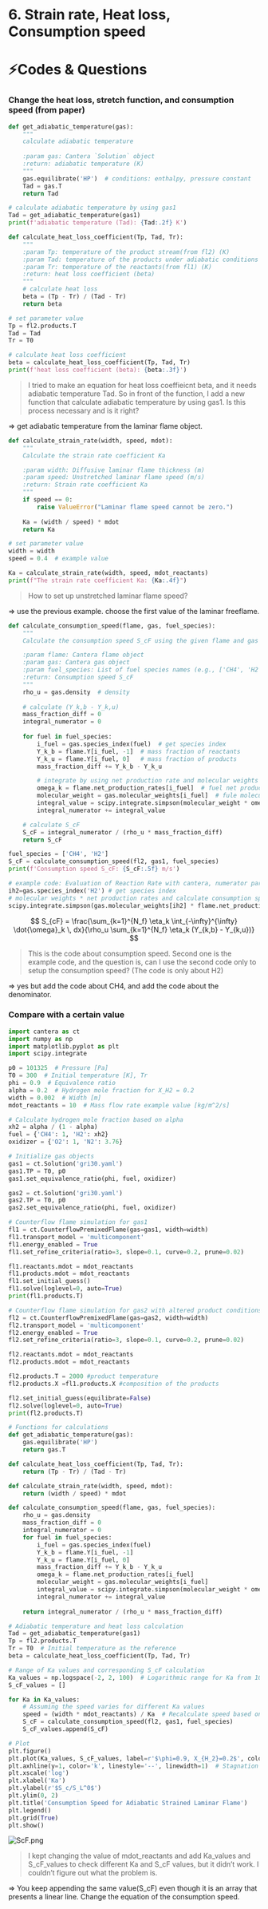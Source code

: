 # 6. Strain rate, Heat loss, Consumption speed

# ⚡️Codes & Questions

### Change the heat loss, stretch function, and consumption speed (from paper)

```python
def get_adiabatic_temperature(gas):
    """
    calculate adiabatic temperature
    
    :param gas: Cantera `Solution` object
    :return: adiabatic temperature (K)
    """
    gas.equilibrate('HP')  # conditions: enthalpy, pressure constant
    Tad = gas.T
    return Tad

# calculate adiabatic temperature by using gas1
Tad = get_adiabatic_temperature(gas1)
print(f'adiabatic temperature (Tad): {Tad:.2f} K')
```

```python
def calculate_heat_loss_coefficient(Tp, Tad, Tr):
    """
    :param Tp: temperature of the product stream(from fl2) (K)
    :param Tad: temperature of the products under adiabatic conditions (K)
    :param Tr: temperature of the reactants(from fl1) (K)
    :return: heat loss coefficient (beta)
    """
    # calculate heat loss
    beta = (Tp - Tr) / (Tad - Tr)
    return beta

# set parameter value
Tp = fl2.products.T
Tad = Tad
Tr = T0

# calculate heat loss coefficient
beta = calculate_heat_loss_coefficient(Tp, Tad, Tr)
print(f'heat loss coefficient (beta): {beta:.3f}')
```

> I tried to make an equation for heat loss coeffieicnt beta, and it needs adiabatic temperature Tad. So in front of the function, I add a new function that calculate adiabatic temperature by using gas1. Is this process necessary and is it right?
> 

⇒ get adiabatic temperature from the laminar flame object.

```python
def calculate_strain_rate(width, speed, mdot):
    """
    Calculate the strain rate coefficient Ka

    :param width: Diffusive laminar flame thickness (m)
    :param speed: Unstretched laminar flame speed (m/s)
    :return: Strain rate coefficient Ka
    """
    if speed == 0:
        raise ValueError("Laminar flame speed cannot be zero.")
    
    Ka = (width / speed) * mdot
    return Ka

# set parameter value
width = width
speed = 0.4  # example value

Ka = calculate_strain_rate(width, speed, mdot_reactants)
print(f"The strain rate coefficient Ka: {Ka:.4f}")
```

> How to set up unstretched laminar flame speed?
> 

⇒ use the previous example. choose the first value of the laminar freeflame.

```python
def calculate_consumption_speed(flame, gas, fuel_species):
    """
    Calculate the consumption speed S_cF using the given flame and gas object

    :param flame: Cantera flame object
    :param gas: Cantera gas object
    :param fuel_species: List of fuel species names (e.g., ['CH4', 'H2'])
    :return: Consumption speed S_cF
    """
    rho_u = gas.density  # density
    
    # calculate (Y_k,b - Y_k,u)
    mass_fraction_diff = 0
    integral_numerator = 0
    
    for fuel in fuel_species:
        i_fuel = gas.species_index(fuel)  # get species index
        Y_k_b = flame.Y[i_fuel, -1]  # mass fraction of reactants
        Y_k_u = flame.Y[i_fuel, 0]   # mass fraction of products
        mass_fraction_diff += Y_k_b - Y_k_u

        # integrate by using net production rate and molecular weights
        omega_k = flame.net_production_rates[i_fuel]  # fuel net production rate
        molecular_weight = gas.molecular_weights[i_fuel]  # fule molecular weights
        integral_value = scipy.integrate.simpson(molecular_weight * omega_k, x=flame.grid)
        integral_numerator += integral_value

    # calculate S_cF
    S_cF = integral_numerator / (rho_u * mass_fraction_diff)
    return S_cF

fuel_species = ['CH4', 'H2']
S_cF = calculate_consumption_speed(fl2, gas1, fuel_species)
print(f'Consumption speed S_cF: {S_cF:.5f} m/s')
```

```python
# example code: Evaluation of Reaction Rate with cantera, numerator part
ih2=gas.species_index('H2') # get species index
# molecular weights * net production rates and calculate consumption speed
scipy.integrate.simpson(gas.molecular_weights[ih2] * flame.net_production_rates[ih2], x=flame.grid)
```

$$
S_{cF} = \frac{\sum_{k=1}^{N_f} \eta_k \int_{-\infty}^{\infty} \dot{\omega}_k \, dx}{\rho_u \sum_{k=1}^{N_f} \eta_k (Y_{k,b} - Y_{k,u})}
$$

> This is the code about consumption speed.
Second one is the example code, and the question is, can I use the second code only to setup the consumption speed? (The code is only about H2)
> 

⇒ yes but add the code about CH4, and add the code about the denominator.

### Compare with a certain value

```python
import cantera as ct
import numpy as np
import matplotlib.pyplot as plt
import scipy.integrate

p0 = 101325  # Pressure [Pa]
T0 = 300  # Initial temperature [K], Tr
phi = 0.9  # Equivalence ratio
alpha = 0.2  # Hydrogen mole fraction for X_H2 = 0.2
width = 0.002  # Width [m]
mdot_reactants = 10  # Mass flow rate example value [kg/m^2/s]

# Calculate hydrogen mole fraction based on alpha
xh2 = alpha / (1 - alpha)
fuel = {'CH4': 1, 'H2': xh2}
oxidizer = {'O2': 1, 'N2': 3.76}
```

```python
# Initialize gas objects
gas1 = ct.Solution('gri30.yaml')
gas1.TP = T0, p0
gas1.set_equivalence_ratio(phi, fuel, oxidizer)

gas2 = ct.Solution('gri30.yaml')
gas2.TP = T0, p0
gas2.set_equivalence_ratio(phi, fuel, oxidizer)

# Counterflow flame simulation for gas1
fl1 = ct.CounterflowPremixedFlame(gas=gas1, width=width)
fl1.transport_model = 'multicomponent'
fl1.energy_enabled = True
fl1.set_refine_criteria(ratio=3, slope=0.1, curve=0.2, prune=0.02)

fl1.reactants.mdot = mdot_reactants
fl1.products.mdot = mdot_reactants
fl1.set_initial_guess()
fl1.solve(loglevel=0, auto=True)
print(fl1.products.T)

# Counterflow flame simulation for gas2 with altered product conditions
fl2 = ct.CounterflowPremixedFlame(gas=gas2, width=width)
fl2.transport_model = 'multicomponent'
fl2.energy_enabled = True
fl2.set_refine_criteria(ratio=3, slope=0.1, curve=0.2, prune=0.02)

fl2.reactants.mdot = mdot_reactants
fl2.products.mdot = mdot_reactants

fl2.products.T = 2000 #product temperature
fl2.products.X =fl1.products.X #composition of the products

fl2.set_initial_guess(equilibrate=False)
fl2.solve(loglevel=0, auto=True)
print(fl2.products.T)
```

```python
# Functions for calculations
def get_adiabatic_temperature(gas):
    gas.equilibrate('HP')
    return gas.T

def calculate_heat_loss_coefficient(Tp, Tad, Tr):
    return (Tp - Tr) / (Tad - Tr)

def calculate_strain_rate(width, speed, mdot):
    return (width / speed) * mdot

def calculate_consumption_speed(flame, gas, fuel_species):
    rho_u = gas.density
    mass_fraction_diff = 0
    integral_numerator = 0
    for fuel in fuel_species:
        i_fuel = gas.species_index(fuel)
        Y_k_b = flame.Y[i_fuel, -1]
        Y_k_u = flame.Y[i_fuel, 0]
        mass_fraction_diff += Y_k_b - Y_k_u
        omega_k = flame.net_production_rates[i_fuel]
        molecular_weight = gas.molecular_weights[i_fuel]
        integral_value = scipy.integrate.simpson(molecular_weight * omega_k, x=flame.grid)
        integral_numerator += integral_value
    
    return integral_numerator / (rho_u * mass_fraction_diff)

# Adiabatic temperature and heat loss calculation
Tad = get_adiabatic_temperature(gas1)
Tp = fl2.products.T
Tr = T0  # Initial temperature as the reference
beta = calculate_heat_loss_coefficient(Tp, Tad, Tr)

# Range of Ka values and corresponding S_cF calculation
Ka_values = np.logspace(-2, 2, 100)  # Logarithmic range for Ka from 10^-2 to 10^2
S_cF_values = []

for Ka in Ka_values:
    # Assuming the speed varies for different Ka values
    speed = (width * mdot_reactants) / Ka  # Recalculate speed based on Ka and mass flow rate
    S_cF = calculate_consumption_speed(fl2, gas1, fuel_species)
    S_cF_values.append(S_cF)
```

```python
# Plot
plt.figure()
plt.plot(Ka_values, S_cF_values, label=r'$\phi=0.9, X_{H_2}=0.2$', color='blue')
plt.axhline(y=1, color='k', linestyle='--', linewidth=1)  # Stagnation line
plt.xscale('log')
plt.xlabel('Ka')
plt.ylabel(r'$S_c/S_L^0$')
plt.ylim(0, 2)
plt.title('Consumption Speed for Adiabatic Strained Laminar Flame')
plt.legend()
plt.grid(True)
plt.show()
```

![ScF.png](../img/ScF.png)

> I kept changing the value of mdot_reactants and add Ka_values and S_cF_values to check different Ka and S_cF values, but it didn’t work. I couldn’t figure out what the problem is.
> 

⇒ You keep appending the same value(S_cF) even though it is an array that presents a linear line. Change the equation of the consumption speed.